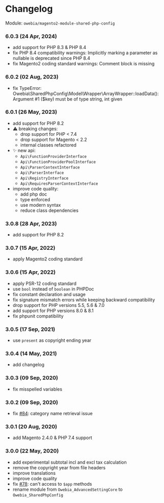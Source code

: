 
# Changelog

Module: `owebia/magento2-module-shared-php-config`

### 6.0.3 (24 Apr, 2024)
- add support for PHP 8.3 & PHP 8.4
- fix PHP 8.4 compatibility warnings: Implicitly marking a parameter as nullable is deprecated since PHP 8.4
- fix Magento2 coding standard warnings: Comment block is missing

### 6.0.2 (02 Aug, 2023)
- fix TypeError: Owebia\SharedPhpConfig\Model\Wrapper\ArrayWrapper::loadData(): Argument #1 ($key) must be of type string, int given

### 6.0.1 (26 May, 2023)
- add support for PHP 8.2
- ⚠️ breaking changes:
  - drop support for PHP < 7.4
  - drop support for Magento < 2.2
  - internal classes refactored
- ✨ new api:
  - `Api\FunctionProviderInterface`
  - `Api\FunctionProviderPoolInterface`
  - `Api\ParserContextInterface`
  - `Api\ParserInterface`
  - `Api\RegistryInterface`
  - `Api\RequiresParserContextInterface`
- improve code quality:
  - add php doc
  - type enforced
  - use modern syntax
  - reduce class dependencies

### 3.0.8 (28 Apr, 2023)
- add support for PHP 8.2

### 3.0.7 (15 Apr, 2022)
- apply Magento2 coding standard

### 3.0.6 (15 Apr, 2022)
- apply PSR-12 coding standard
- use `bool` instead of `boolean` in PHPDoc
- fix constant declaration and usage
- fix signature mismatch errors while keeping backward compatibility
- drop support for PHP versions 5.5, 5.6 & 7.0
- add support for PHP versions 8.0 & 8.1
- fix phpunit compatibility

### 3.0.5 (17 Sep, 2021)
- use `present` as copyright ending year

### 3.0.4 (14 May, 2021)
- add changelog

### 3.0.3 (09 Sep, 2020)
- fix misspelled variables

### 3.0.2 (09 Sep, 2020)
- fix [#84](https://github.com/owebia/magento2-module-advanced-shipping/issues/84): category name retrieval issue

### 3.0.1 (20 Aug, 2020)
- add Magento 2.4.0 & PHP 7.4 support

### 3.0.0 (22 May, 2020)
- add experimental subtotal incl and excl tax calculation
- remove the copyright year from file headers
- improve translations
- improve code quality
- fix [#78](https://github.com/owebia/magento2-module-advanced-shipping/issues/78): can't access to `$app` methods
- rename module from `Owebia_AdvancedSettingCore` to `Owebia_SharedPhpConfig`
